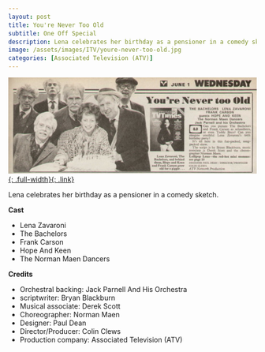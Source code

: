 ```yaml
---
layout: post
title: You're Never Too Old
subtitle: One Off Special
description: Lena celebrates her birthday as a pensioner in a comedy sketch.
image: /assets/images/ITV/youre-never-too-old.jpg
categories: [Associated Television (ATV)]
---
```


[![TVTimes](/assets/images/ITV/youre-never-too-old.jpg){: .full-width}{: .link}](/tv%20guides/1977/05/28/TVTimes.html)

Lena celebrates her birthday as a pensioner in a comedy sketch.

**Cast**
* Lena Zavaroni
* The Bachelors
* Frank Carson
* Hope And Keen
* The Norman Maen Dancers

**Credits**
* Orchestral backing: Jack Parnell And His Orchestra
* scriptwriter: Bryan Blackburn
* Musical associate: Derek Scott
* Choreographer: Norman Maen
* Designer: Paul Dean
* Director/Producer: Colin Clews
* Production company: Associated Television (ATV)

